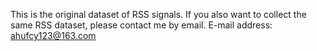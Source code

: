 This is the original dataset of RSS signals. 
If you also want to collect the same RSS dataset, please contact me by email. 
E-mail address: ahufcy123@163.com

